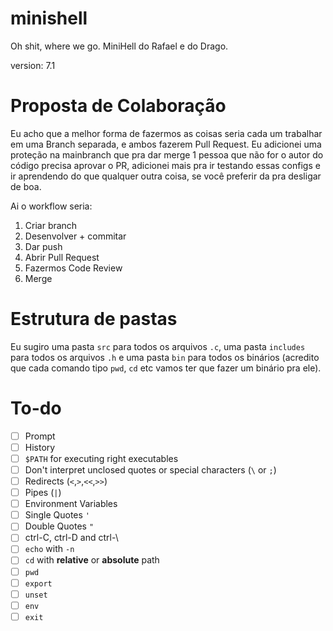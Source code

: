 # minishell
Oh shit, where we go. MiniHell do Rafael e do Drago.

version: 7.1
# Proposta de Colaboração
Eu acho que a melhor forma de fazermos as coisas seria cada um trabalhar em uma Branch separada, e ambos fazerem Pull Request. Eu adicionei uma proteção na mainbranch que pra dar merge 1 pessoa que não for o autor do código precisa aprovar o PR, adicionei mais pra ir testando essas configs e ir aprendendo do que qualquer outra coisa, se você preferir da pra desligar de boa.

Ai o workflow seria:
1. Criar branch
2. Desenvolver + commitar
3. Dar push
4. Abrir Pull Request
5. Fazermos Code Review
6. Merge

# Estrutura de pastas 
Eu sugiro uma pasta `src` para todos os arquivos `.c`, uma pasta `includes` para todos os arquivos `.h` e uma pasta `bin` para todos os binários (acredito que cada comando tipo `pwd`, `cd` etc vamos ter que fazer um binário pra ele).

# To-do
- [ ] Prompt
- [ ] History
- [ ] `$PATH` for executing right executables
- [ ] Don't interpret unclosed quotes or special characters (`\` or `;`)
- [ ] Redirects (`<`,`>`,`<<`,`>>`)
- [ ] Pipes (`|`)
- [ ] Environment Variables
- [ ] Single Quotes `'`
- [ ] Double Quotes `"`
- [ ] ctrl-C, ctrl-D and ctrl-\
- [ ] `echo` with `-n`
- [ ] `cd` with **relative** or **absolute** path
- [ ] `pwd`
- [ ] `export`
- [ ] `unset`
- [ ] `env`
- [ ] `exit`

